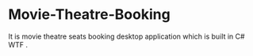 # Movie-Theatre-Booking
 It is movie theatre seats booking desktop application which is built in C# WTF .
